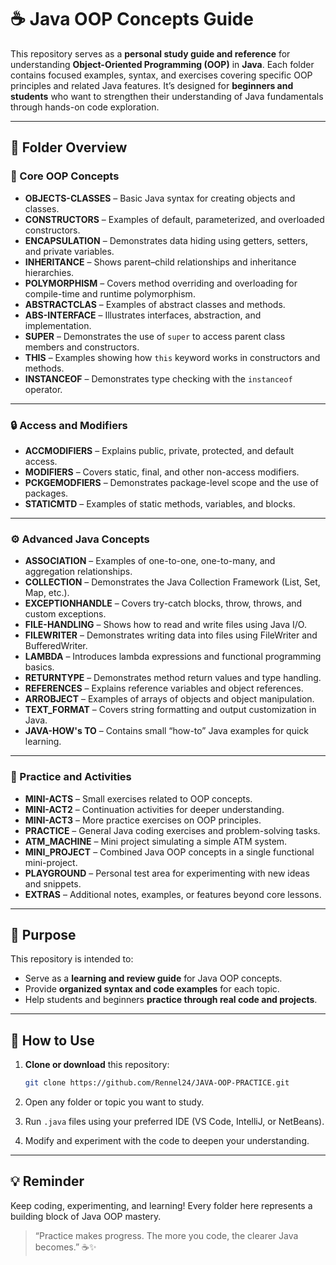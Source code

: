 # ☕ Java OOP Concepts Guide

This repository serves as a **personal study guide and reference** for understanding **Object-Oriented Programming (OOP)** in **Java**.
Each folder contains focused examples, syntax, and exercises covering specific OOP principles and related Java features.
It’s designed for **beginners and students** who want to strengthen their understanding of Java fundamentals through hands-on code exploration.

---

## 📂 Folder Overview

### 🧱 Core OOP Concepts

* **OBJECTS-CLASSES** – Basic Java syntax for creating objects and classes.
* **CONSTRUCTORS** – Examples of default, parameterized, and overloaded constructors.
* **ENCAPSULATION** – Demonstrates data hiding using getters, setters, and private variables.
* **INHERITANCE** – Shows parent–child relationships and inheritance hierarchies.
* **POLYMORPHISM** – Covers method overriding and overloading for compile-time and runtime polymorphism.
* **ABSTRACTCLAS** – Examples of abstract classes and methods.
* **ABS-INTERFACE** – Illustrates interfaces, abstraction, and implementation.
* **SUPER** – Demonstrates the use of `super` to access parent class members and constructors.
* **THIS** – Examples showing how `this` keyword works in constructors and methods.
* **INSTANCEOF** – Demonstrates type checking with the `instanceof` operator.

---

### 🔒 Access and Modifiers

* **ACCMODIFIERS** – Explains public, private, protected, and default access.
* **MODIFIERS** – Covers static, final, and other non-access modifiers.
* **PCKGEMODFIERS** – Demonstrates package-level scope and the use of packages.
* **STATICMTD** – Examples of static methods, variables, and blocks.

---

### ⚙️ Advanced Java Concepts

* **ASSOCIATION** – Examples of one-to-one, one-to-many, and aggregation relationships.
* **COLLECTION** – Demonstrates the Java Collection Framework (List, Set, Map, etc.).
* **EXCEPTIONHANDLE** – Covers try-catch blocks, throw, throws, and custom exceptions.
* **FILE-HANDLING** – Shows how to read and write files using Java I/O.
* **FILEWRITER** – Demonstrates writing data into files using FileWriter and BufferedWriter.
* **LAMBDA** – Introduces lambda expressions and functional programming basics.
* **RETURNTYPE** – Demonstrates method return values and type handling.
* **REFERENCES** – Explains reference variables and object references.
* **ARROBJECT** – Examples of arrays of objects and object manipulation.
* **TEXT_FORMAT** – Covers string formatting and output customization in Java.
* **JAVA-HOW's TO** – Contains small “how-to” Java examples for quick learning.

---

### 🧩 Practice and Activities

* **MINI-ACTS** – Small exercises related to OOP concepts.
* **MINI-ACT2** – Continuation activities for deeper understanding.
* **MINI-ACT3** – More practice exercises on OOP principles.
* **PRACTICE** – General Java coding exercises and problem-solving tasks.
* **ATM_MACHINE** – Mini project simulating a simple ATM system.
* **MINI_PROJECT** – Combined Java OOP concepts in a single functional mini-project.
* **PLAYGROUND** – Personal test area for experimenting with new ideas and snippets.
* **EXTRAS** – Additional notes, examples, or features beyond core lessons.

---

## 🎯 Purpose

This repository is intended to:

* Serve as a **learning and review guide** for Java OOP concepts.
* Provide **organized syntax and code examples** for each topic.
* Help students and beginners **practice through real code and projects**.

---

## 🧠 How to Use

1. **Clone or download** this repository:

   ```bash
   git clone https://github.com/Rennel24/JAVA-OOP-PRACTICE.git
   ```
2. Open any folder or topic you want to study.
3. Run `.java` files using your preferred IDE (VS Code, IntelliJ, or NetBeans).
4. Modify and experiment with the code to deepen your understanding.

---

## 💡 Reminder

Keep coding, experimenting, and learning!
Every folder here represents a building block of Java OOP mastery.

> “Practice makes progress. The more you code, the clearer Java becomes.” ☕✨
